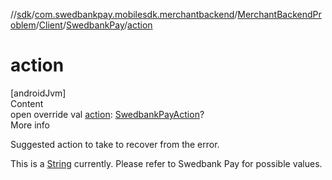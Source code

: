 //[sdk](../../../../../index.md)/[com.swedbankpay.mobilesdk.merchantbackend](../../../index.md)/[MerchantBackendProblem](../../index.md)/[Client](../index.md)/[SwedbankPay](index.md)/[action](action.md)



# action  
[androidJvm]  
Content  
open override val [action](action.md): [SwedbankPayAction](../../../index.md#%5Bcom.swedbankpay.mobilesdk.merchantbackend%2FSwedbankPayAction%2F%2F%2FPointingToDeclaration%2F%5D%2FClasslikes%2F-859440000)?  
More info  


Suggested action to take to recover from the error.



This is a [String](https://kotlinlang.org/api/latest/jvm/stdlib/kotlin/-string/index.html) currently. Please refer to Swedbank Pay for possible values.

  



